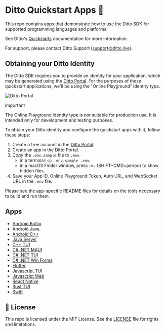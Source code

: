# Ditto Quickstart Apps 🚀

This repo contains apps that demonstrate how to use the Ditto SDK for supported
programming languages and platforms.

See Ditto's [Quickstarts](https://docs.ditto.live/sdk/latest/quickstarts/quickstarts-landing)
documentation for more information.

For support, please contact Ditto Support (<support@ditto.live>).

## Obtaining your Ditto Identity

The Ditto SDK requires you to provide an identity for your application, which may be
generated using the [Ditto Portal](https://portal.ditto.live/). For the purposes of these
quickstart applications, we'll be using the "Online Playground" identity type.

![Ditto Portal](.github/assets/ditto-portal.png)

> [!IMPORTANT]
> The Online Playground identity type is _not_ suitable for production use. It is intended
> only for development and testing purposes.

To obtain your Ditto identity and configure the quickstart apps with it, follow these steps:

1. Create a free account in the [Ditto Portal](https://portal.ditto.live/).
1. Create an app in the Ditto Portal.
1. Copy the `.env.sample` file to `.env`.
   - in a terminal: `cp .env.sample .env`.
   - in a macOS Finder window, press `⇧⌘.` (SHIFT+CMD+period) to show hidden files.
1. Save your App ID, Online Playground Token, Auth URL, and WebSocket URL in the `.env` file.

Please see the app-specific README files for details on the tools necessary to
build and run them.

## Apps

- [Android Kotlin](android-kotlin/README.md)
- [Android Java](android-java/README.md)
- [Android C++](android-cpp/README.md)
- [Java Server](java-spring/README.md)
- [C++ TUI](cpp-tui/README.md)
- [C# .NET MAUI](dotnet-maui/README.md)
- [C# .NET TUI](dotnet-tui/README.md)
- [C# .NET Win Forms](dotnet-winforms/README.md)
- [Flutter](flutter_quickstart/README.md)
- [Javascript TUI](javascript-tui/README.md)
- [Javascript Web](javascript-web/README.md)
- [React Native](react-native/README.md)
- [Rust TUI](rust-tui/README.md)
- [Swift](swift/README.md)

## 📄 License

This repo is licensed under the MIT License. See the [LICENSE](LICENSE) file for
rights and limitations.
